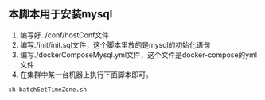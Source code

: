## 本脚本用于安装mysql

1. 编写好../conf/hostConf文件
2. 编写./init/init.sql文件，这个脚本里放的是mysql的初始化语句
3. 编写./dockerComposeMysql.yml文件，这个文件是docker-compose的yml文件
4. 在集群中某一台机器上执行下面脚本即可。
```shell
sh batchSetTimeZone.sh
```